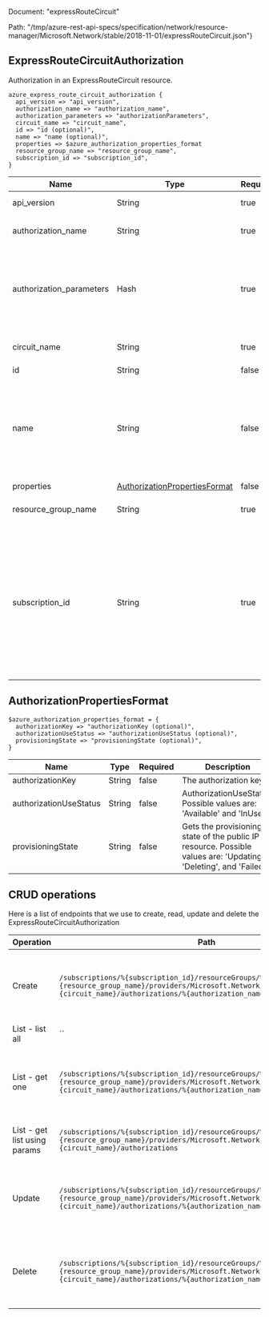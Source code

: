 Document: "expressRouteCircuit"


Path: "/tmp/azure-rest-api-specs/specification/network/resource-manager/Microsoft.Network/stable/2018-11-01/expressRouteCircuit.json")

## ExpressRouteCircuitAuthorization

Authorization in an ExpressRouteCircuit resource.

```puppet
azure_express_route_circuit_authorization {
  api_version => "api_version",
  authorization_name => "authorization_name",
  authorization_parameters => "authorizationParameters",
  circuit_name => "circuit_name",
  id => "id (optional)",
  name => "name (optional)",
  properties => $azure_authorization_properties_format
  resource_group_name => "resource_group_name",
  subscription_id => "subscription_id",
}
```

| Name        | Type           | Required       | Description       |
| ------------- | ------------- | ------------- | ------------- |
|api_version | String | true | Client API version. |
|authorization_name | String | true | The name of the authorization. |
|authorization_parameters | Hash | true | Parameters supplied to the create or update express route circuit authorization operation. |
|circuit_name | String | true | The name of the express route circuit. |
|id | String | false | Resource ID. |
|name | String | false | Gets name of the resource that is unique within a resource group. This name can be used to access the resource. |
|properties | [AuthorizationPropertiesFormat](#authorizationpropertiesformat) | false |  |
|resource_group_name | String | true | The name of the resource group. |
|subscription_id | String | true | The subscription credentials which uniquely identify the Microsoft Azure subscription. The subscription ID forms part of the URI for every service call. |
        
## AuthorizationPropertiesFormat



```puppet
$azure_authorization_properties_format = {
  authorizationKey => "authorizationKey (optional)",
  authorizationUseStatus => "authorizationUseStatus (optional)",
  provisioningState => "provisioningState (optional)",
}
```

| Name        | Type           | Required       | Description       |
| ------------- | ------------- | ------------- | ------------- |
|authorizationKey | String | false | The authorization key. |
|authorizationUseStatus | String | false | AuthorizationUseStatus. Possible values are: 'Available' and 'InUse'. |
|provisioningState | String | false | Gets the provisioning state of the public IP resource. Possible values are: 'Updating', 'Deleting', and 'Failed'. |



## CRUD operations

Here is a list of endpoints that we use to create, read, update and delete the ExpressRouteCircuitAuthorization

| Operation | Path | Verb | Description | OperationID |
| ------------- | ------------- | ------------- | ------------- | ------------- |
|Create|`/subscriptions/%{subscription_id}/resourceGroups/%{resource_group_name}/providers/Microsoft.Network/expressRouteCircuits/%{circuit_name}/authorizations/%{authorization_name}`|Put|Creates or updates an authorization in the specified express route circuit.|ExpressRouteCircuitAuthorizations_CreateOrUpdate|
|List - list all|``||||
|List - get one|`/subscriptions/%{subscription_id}/resourceGroups/%{resource_group_name}/providers/Microsoft.Network/expressRouteCircuits/%{circuit_name}/authorizations/%{authorization_name}`|Get|Gets the specified authorization from the specified express route circuit.|ExpressRouteCircuitAuthorizations_Get|
|List - get list using params|`/subscriptions/%{subscription_id}/resourceGroups/%{resource_group_name}/providers/Microsoft.Network/expressRouteCircuits/%{circuit_name}/authorizations`|Get|Gets all authorizations in an express route circuit.|ExpressRouteCircuitAuthorizations_List|
|Update|`/subscriptions/%{subscription_id}/resourceGroups/%{resource_group_name}/providers/Microsoft.Network/expressRouteCircuits/%{circuit_name}/authorizations/%{authorization_name}`|Put|Creates or updates an authorization in the specified express route circuit.|ExpressRouteCircuitAuthorizations_CreateOrUpdate|
|Delete|`/subscriptions/%{subscription_id}/resourceGroups/%{resource_group_name}/providers/Microsoft.Network/expressRouteCircuits/%{circuit_name}/authorizations/%{authorization_name}`|Delete|Deletes the specified authorization from the specified express route circuit.|ExpressRouteCircuitAuthorizations_Delete|
